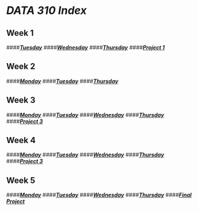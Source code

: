 # ___DATA 310 Index___
## __Week 1__
####___[Tuesday](tuesday1.md)___
####___[Wednesday](wednesday1.md)___
####___[Thursday](https://eanelson01.github.io/DATA310/images/thurs1.html)___
####___[Project 1](project1.md)___
  
## __Week 2__
####___[Monday](monday2.md)___
####___[Tuesday](tuesday2.md)___
####___[Thursday](thursday2.md)___
  
## __Week 3__
  ####___[Monday](monday3.md)___
  ####___[Tuesday](tuesday3.md)___
  ####___[Wednesday](wednesday3.md)___
  ####___[Thursday]()___
  ####___[Project 3](project3.md)___
  
## __Week 4__
####___[Monday](monday4.md)___
####___[Tuesday]()___
####___[Wednesday]()___
####___[Thursday]()___
####___[Project 3]()___
  
## __Week 5__
####___[Monday]()___
####___[Tuesday]()___
####___[Wednesday]()___
####___[Thursday]()___
####___[Final Project]()___

